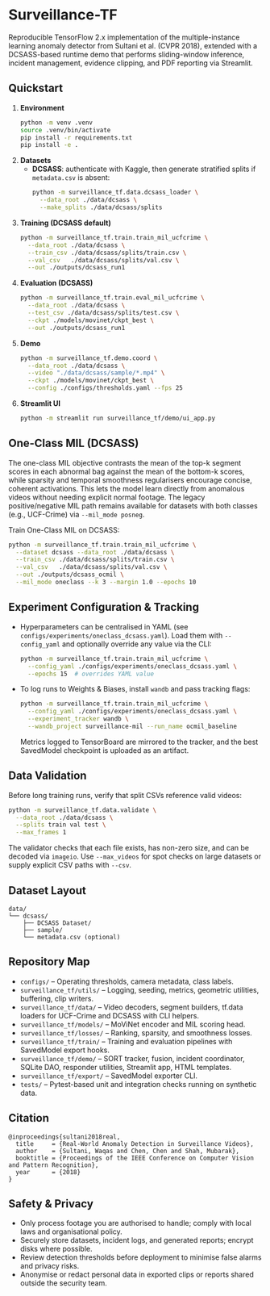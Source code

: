 # Surveillance-TF

Reproducible TensorFlow 2.x implementation of the multiple-instance learning anomaly detector from Sultani et al. (CVPR 2018), extended with a DCSASS-based runtime demo that performs sliding-window inference, incident management, evidence clipping, and PDF reporting via Streamlit.

## Quickstart
1. **Environment**
   ```bash
   python -m venv .venv
   source .venv/bin/activate
   pip install -r requirements.txt
   pip install -e .
   ```
2. **Datasets**
   - **DCSASS**: authenticate with Kaggle, then generate stratified splits if `metadata.csv` is absent:
     ```bash
     python -m surveillance_tf.data.dcsass_loader \
       --data_root ./data/dcsass \
       --make_splits ./data/dcsass/splits
     ```
3. **Training (DCSASS default)**
   ```bash
   python -m surveillance_tf.train.train_mil_ucfcrime \
     --data_root ./data/dcsass \
     --train_csv ./data/dcsass/splits/train.csv \
     --val_csv   ./data/dcsass/splits/val.csv \
     --out ./outputs/dcsass_run1
   ```
4. **Evaluation (DCSASS)**
   ```bash
   python -m surveillance_tf.train.eval_mil_ucfcrime \
     --data_root ./data/dcsass \
     --test_csv ./data/dcsass/splits/test.csv \
     --ckpt ./models/movinet/ckpt_best \
     --out ./outputs/dcsass_run1
   ```
5. **Demo**
   ```bash
   python -m surveillance_tf.demo.coord \
     --data_root ./data/dcsass \
     --video "./data/dcsass/sample/*.mp4" \
     --ckpt ./models/movinet/ckpt_best \
     --config ./configs/thresholds.yaml --fps 25
   ```
6. **Streamlit UI**
   ```bash
   python -m streamlit run surveillance_tf/demo/ui_app.py
   ```

## One-Class MIL (DCSASS)
The one-class MIL objective contrasts the mean of the top-k segment scores in each abnormal bag against the mean of the bottom-k scores, while sparsity and temporal smoothness regularisers encourage concise, coherent activations. This lets the model learn directly from anomalous videos without needing explicit normal footage. The legacy positive/negative MIL path remains available for datasets with both classes (e.g., UCF-Crime) via `--mil_mode posneg`.

Train One-Class MIL on DCSASS:
```bash
python -m surveillance_tf.train.train_mil_ucfcrime \
  --dataset dcsass --data_root ./data/dcsass \
  --train_csv ./data/dcsass/splits/train.csv \
  --val_csv   ./data/dcsass/splits/val.csv \
  --out ./outputs/dcsass_ocmil \
  --mil_mode oneclass --k 3 --margin 1.0 --epochs 10
```

## Experiment Configuration & Tracking
- Hyperparameters can be centralised in YAML (see `configs/experiments/oneclass_dcsass.yaml`). Load them with `--config_yaml` and optionally override any value via the CLI:
  ```bash
  python -m surveillance_tf.train.train_mil_ucfcrime \
    --config_yaml ./configs/experiments/oneclass_dcsass.yaml \
    --epochs 15  # overrides YAML value
  ```
- To log runs to Weights & Biases, install `wandb` and pass tracking flags:
  ```bash
  python -m surveillance_tf.train.train_mil_ucfcrime \
    --config_yaml ./configs/experiments/oneclass_dcsass.yaml \
    --experiment_tracker wandb \
    --wandb_project surveillance-mil --run_name ocmil_baseline
  ```
  Metrics logged to TensorBoard are mirrored to the tracker, and the best SavedModel checkpoint is uploaded as an artifact.

## Data Validation
Before long training runs, verify that split CSVs reference valid videos:
```bash
python -m surveillance_tf.data.validate \
  --data_root ./data/dcsass \
  --splits train val test \
  --max_frames 1
```
The validator checks that each file exists, has non-zero size, and can be decoded via `imageio`. Use `--max_videos` for spot checks on large datasets or supply explicit CSV paths with `--csv`.

## Dataset Layout
```
data/
└── dcsass/
    ├── DCSASS Dataset/
    ├── sample/
    └── metadata.csv (optional)
```
## Repository Map
- `configs/` – Operating thresholds, camera metadata, class labels.
- `surveillance_tf/utils/` – Logging, seeding, metrics, geometric utilities, buffering, clip writers.
- `surveillance_tf/data/` – Video decoders, segment builders, tf.data loaders for UCF-Crime and DCSASS with CLI helpers.
- `surveillance_tf/models/` – MoViNet encoder and MIL scoring head.
- `surveillance_tf/losses/` – Ranking, sparsity, and smoothness losses.
- `surveillance_tf/train/` – Training and evaluation pipelines with SavedModel export hooks.
- `surveillance_tf/demo/` – SORT tracker, fusion, incident coordinator, SQLite DAO, responder utilities, Streamlit app, HTML templates.
- `surveillance_tf/export/` – SavedModel exporter CLI.
- `tests/` – Pytest-based unit and integration checks running on synthetic data.

## Citation
```
@inproceedings{sultani2018real,
  title     = {Real-World Anomaly Detection in Surveillance Videos},
  author    = {Sultani, Waqas and Chen, Chen and Shah, Mubarak},
  booktitle = {Proceedings of the IEEE Conference on Computer Vision and Pattern Recognition},
  year      = {2018}
}
```

## Safety & Privacy
- Only process footage you are authorised to handle; comply with local laws and organisational policy.
- Securely store datasets, incident logs, and generated reports; encrypt disks where possible.
- Review detection thresholds before deployment to minimise false alarms and privacy risks.
- Anonymise or redact personal data in exported clips or reports shared outside the security team.
